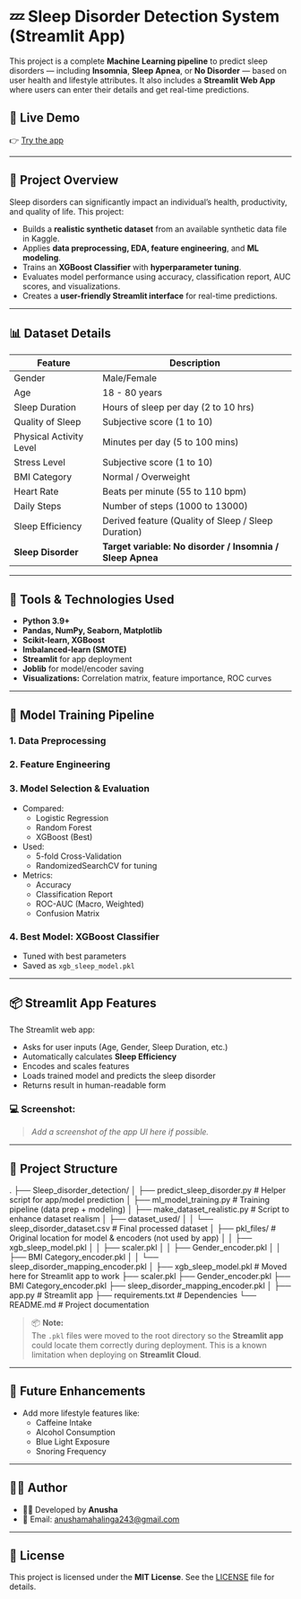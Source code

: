 # 💤 Sleep Disorder Detection System (Streamlit App)

This project is a complete **Machine Learning pipeline** to predict sleep disorders — including **Insomnia**, **Sleep Apnea**, or **No Disorder** — based on user health and lifestyle attributes. It also includes a **Streamlit Web App** where users can enter their details and get real-time predictions.

## 🚀 Live Demo

👉 [Try the app](https://my-sleep-detector.streamlit.app/)

---

## 📌 Project Overview

Sleep disorders can significantly impact an individual’s health, productivity, and quality of life. This project:

- Builds a **realistic synthetic dataset** from an available synthetic data file in Kaggle.
- Applies **data preprocessing, EDA, feature engineering**, and **ML modeling**.
- Trains an **XGBoost Classifier** with **hyperparameter tuning**.
- Evaluates model performance using accuracy, classification report, AUC scores, and visualizations.
- Creates a **user-friendly Streamlit interface** for real-time predictions.

---

## 📊 Dataset Details

| Feature                   | Description                                                             |
|--------------------------|-------------------------------------------------------------------------|
| Gender                   | Male/Female                                                             |
| Age                      | 18 - 80 years                                                           |
| Sleep Duration           | Hours of sleep per day (2 to 10 hrs)                                    |
| Quality of Sleep         | Subjective score (1 to 10)                                              |
| Physical Activity Level  | Minutes per day (5 to 100 mins)                                         |
| Stress Level             | Subjective score (1 to 10)                                              |
| BMI Category             | Normal / Overweight                                                     |
| Heart Rate               | Beats per minute (55 to 110 bpm)                                        |
| Daily Steps              | Number of steps (1000 to 13000)                                         |
| Sleep Efficiency         | Derived feature (Quality of Sleep / Sleep Duration)    |
| **Sleep Disorder**       | **Target variable: No disorder / Insomnia / Sleep Apnea**               |


---

## 🔧 Tools & Technologies Used

- **Python 3.9+**
- **Pandas, NumPy, Seaborn, Matplotlib**
- **Scikit-learn, XGBoost**
- **Imbalanced-learn (SMOTE)**
- **Streamlit** for app deployment
- **Joblib** for model/encoder saving
- **Visualizations:** Correlation matrix, feature importance, ROC curves

---

## 🧠 Model Training Pipeline

### 1. Data Preprocessing

### 2. Feature Engineering

### 3. Model Selection & Evaluation
- Compared:
  - Logistic Regression
  - Random Forest
  - XGBoost (Best)
- Used:
  - 5-fold Cross-Validation
  - RandomizedSearchCV for tuning
- Metrics:
  - Accuracy
  - Classification Report
  - ROC-AUC (Macro, Weighted)
  - Confusion Matrix

### 4. Best Model: **XGBoost Classifier**
- Tuned with best parameters
- Saved as `xgb_sleep_model.pkl`

---

## 📦 Streamlit App Features

The Streamlit web app:
- Asks for user inputs (Age, Gender, Sleep Duration, etc.)
- Automatically calculates **Sleep Efficiency**
- Encodes and scales features
- Loads trained model and predicts the sleep disorder
- Returns result in human-readable form

### 💻 Screenshot:
> _Add a screenshot of the app UI here if possible._

---

## 📁 Project Structure

.
├── Sleep_disorder_detection/
│ ├── predict_sleep_disorder.py # Helper script for app/model prediction
│ ├── ml_model_training.py # Training pipeline (data prep + modeling)
│ ├── make_dataset_realistic.py # Script to enhance dataset realism
│ ├── dataset_used/
│ │ └── sleep_disorder_dataset.csv # Final processed dataset
│ ├── pkl_files/ # Original location for model & encoders (not used by app)
│ │ ├── xgb_sleep_model.pkl
│ │ ├── scaler.pkl
│ │ ├── Gender_encoder.pkl
│ │ ├── BMI Category_encoder.pkl
│ │ └── sleep_disorder_mapping_encoder.pkl
│
├── xgb_sleep_model.pkl # Moved here for Streamlit app to work
├── scaler.pkl
├── Gender_encoder.pkl
├── BMI Category_encoder.pkl
├── sleep_disorder_mapping_encoder.pkl
│
├── app.py # Streamlit app
├── requirements.txt # Dependencies
└── README.md # Project documentation




> 📦 **Note:**  
> The `.pkl` files were moved to the root directory so the **Streamlit app** could locate them correctly during deployment. This is a known limitation when deploying on **Streamlit Cloud**.

---

## 🔮 Future Enhancements

- Add more lifestyle features like:
  - Caffeine Intake
  - Alcohol Consumption
  - Blue Light Exposure
  - Snoring Frequency

---

## 🙋‍♀️ Author

- 👩‍💻 Developed by **Anusha**
- 📧 Email: [anushamahalinga243@gmail.com](mailto:anushamahalinga243@gmail.com)

---

## 📜 License

This project is licensed under the **MIT License**. See the [LICENSE](LICENSE) file for details.


